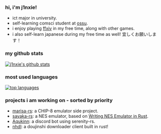 ### hi, i'm j1nxie!

- ict major in university.
- self-learning comsci student at [ossu](https://github.com/ossu/computer-science).
- i enjoy playing [ffxiv](https://www.finalfantasyxiv.com/) in my free time, along with other games.
- i also self-learn japanese during my free time as well! 宜しくお願いします！

### my github stats

[![j1nxie's github stats](https://github-readme-stats.vercel.app/api?username=j1nxie&count_private=true&show_icons=true&theme=github_dark)](https://github.com/anuraghazra/github-readme-stats)

### most used languages

[![top languages](https://github-readme-stats.vercel.app/api/top-langs/?username=anuraghazra)](https://github.com/anuraghazra/github-readme-stats)

### projects i am working on - sorted by priority
- [marisa-rs](https://github.com/j1nxie/marisa-rs): a CHIP-8 emulator side project.
- [sayaka-rs](https://github.com/j1nxie/sayaka-rs): a NES emulator, based on [Writing NES Emulator in Rust](https://bugzmanov.github.io/nes_ebook/index.html).
- [Aqukinn](https://github.com/j1nxie/Aqukinn): a discord bot using serenity-rs.
- [nhdl](https://github.com/j1nxie/nhdl): a doujinshi downloader client built in rust!


<!---
j1nxie/j1nxie is a ✨ special ✨ repository because its `README.md` (this file) appears on your GitHub profile.
You can click the Preview link to take a look at your changes.
--->
